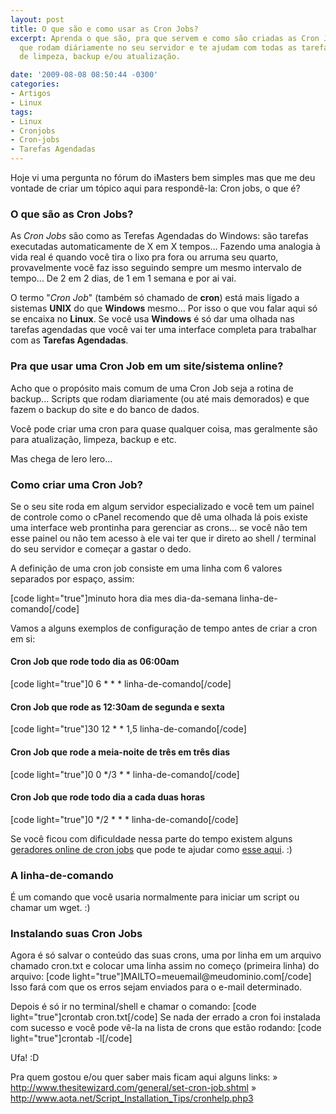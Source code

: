 ```yaml
---
layout: post
title: O que são e como usar as Cron Jobs?
excerpt: Aprenda o que são, pra que servem e como são criadas as Cron Jobs, tarefas
  que rodam diáriamente no seu servidor e te ajudam com todas as tarefas automáticas
  de limpeza, backup e/ou atualização.

date: '2009-08-08 08:50:44 -0300'
categories:
- Artigos
- Linux
tags:
- Linux
- Cronjobs
- Cron-jobs
- Tarefas Agendadas
---
```

<p>Hoje vi uma pergunta no fórum do iMasters bem simples mas que me deu vontade de criar um tópico aqui para respondê-la: <span class="removed_link" title="http://forum.imasters.uol.com.br/index.php?/topic/357214-cron-jobs-o-que-e/">Cron jobs, o que é?</span></p>
<h3>O que são as Cron Jobs?</h3>
<p>As <em>Cron Jobs</em> são como as Terefas Agendadas do Windows: são tarefas executadas automaticamente de X em X tempos... Fazendo uma analogia à vida real é quando você tira o lixo pra fora ou arruma seu quarto, provavelmente você faz isso seguindo sempre um mesmo intervalo de tempo... De 2 em 2 dias, de 1 em 1 semana e por ai vai.</p>
<p>O termo "<em>Cron Job</em>" (também só chamado de <strong>cron</strong>) está mais ligado a sistemas <strong>UNIX</strong> do que <strong>Windows</strong> mesmo... Por isso o que vou falar aqui só se encaixa no <strong>Linux</strong>. Se você usa <strong>Windows</strong> é só dar uma olhada nas tarefas agendadas que você vai ter uma interface completa para trabalhar com as <strong>Tarefas Agendadas</strong>.</p>
<h3>Pra que usar uma Cron Job em um site/sistema online?</h3>
<p>Acho que o propósito mais comum de uma Cron Job seja a rotina de backup... Scripts que rodam diariamente (ou até mais demorados) e que fazem o backup do site e do banco de dados.</p>
<p>Você pode criar uma cron para quase qualquer coisa, mas geralmente são para atualização, limpeza, backup e etc.</p>
<p>Mas chega de lero lero...</p>
<h3>Como criar uma Cron Job?</h3>
<p>Se o seu site roda em algum servidor especializado e você tem um painel de controle como o cPanel recomendo que dê uma olhada lá pois existe uma interface web prontinha para gerenciar as crons... se você não tem esse painel ou não tem acesso à ele vai ter que ir direto ao shell / terminal do seu servidor e começar a gastar o dedo.</p>
<p>A definição de uma cron job consiste em uma linha com 6 valores separados por espaço, assim:</p>
<p>[code light="true"]minuto hora dia mes dia-da-semana linha-de-comando[/code]</p>
<p>Vamos a alguns exemplos de configuração de tempo antes de criar a cron em si:</p>
<h4>Cron Job que rode todo dia as 06:00am</h4>
<p>[code light="true"]0 6 * * * linha-de-comando[/code]</p>
<h4>Cron Job que rode as 12:30am de segunda e sexta</h4>
<p>[code light="true"]30 12 * * 1,5 linha-de-comando[/code]</p>
<h4>Cron Job que rode a meia-noite de três em três dias</h4>
<p>[code light="true"]0 0 */3 * * linha-de-comando[/code]</p>
<h4>Cron Job que rode todo dia a cada duas horas</h4>
<p>[code light="true"]0 */2 * * * linha-de-comando[/code]</p>
<p>Se você ficou com dificuldade nessa parte do tempo existem alguns <a href="http://www.google.com.br/search?q=cron+job+generator" target="_blank">geradores online de cron jobs</a> que pode te ajudar como <a href="http://www.generateit.net/cron-job/" target="_blank">esse aqui</a>. :)</p>
<p></p>
<h3>A linha-de-comando</h3>
<p>É um comando que você usaria normalmente para iniciar um script ou chamar um wget. :)</p>
<h3>Instalando suas Cron Jobs</h3>
<p>Agora é só salvar o conteúdo das suas crons, uma por linha em um arquivo chamado cron.txt e colocar uma linha assim no começo (primeira linha) do arquivo:
[code light="true"]MAILTO=meuemail@meudominio.com[/code]
Isso fará com que os erros sejam enviados para o e-mail determinado.</p>
<p>Depois é só ir no terminal/shell e chamar o comando:
[code light="true"]crontab cron.txt[/code]
Se nada der errado a cron foi instalada com sucesso e você pode vê-la na lista de crons que estão rodando:
[code light="true"]crontab -l[/code]</p>
<p>Ufa! :D</p>
<p>Pra quem gostou e/ou quer saber mais ficam aqui alguns links:
» <a href="http://www.thesitewizard.com/general/set-cron-job.shtml" target="_blank">http://www.thesitewizard.com/general/set-cron-job.shtml</a>
» <a href="http://www.aota.net/Script_Installation_Tips/cronhelp.php3" target="_blank">http://www.aota.net/Script_Installation_Tips/cronhelp.php3</a></p>

